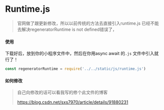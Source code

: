 # Runtime.js
> 官网做了跟更新修改，所以以前传统的方法去直接引入runtime.js 已经不能去解决regeneratorRuntime is not defined错误了，

#### 使用

下载好后，放到你的小程序文件中，然后在你用async await 的`.js` 文件中引入就行了！

```js
const regeneratorRuntime = require('../../static/js/runtime.js')
```

#### 如何修改

> 自己向修改的话可以看我写的修个此文件的博客
>
> <https://blog.csdn.net/sxs7970/article/details/91880231>
>
> 